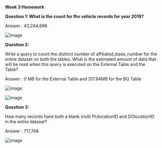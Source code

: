 
**Week 3 Homework**

**Question 1: What is the count for fhv vehicle records for year 2019?**

Answer : 43,244,696

![image](https://user-images.githubusercontent.com/25481135/218498771-df0db86e-2ee9-45e4-b1f1-82ce257cd6e5.png)


**Question 2:**

Write a query to count the distinct number of affiliated_base_number for the entire dataset on both the tables.
What is the estimated amount of data that will be read when this query is executed on the External Table and the Table?

Answer : 0 MB for the External Table and 317.94MB for the BQ Table

![image](https://user-images.githubusercontent.com/25481135/218501531-f37f7a37-eedd-4546-ba5a-ecdeebc5556c.png)

![image](https://user-images.githubusercontent.com/25481135/218502089-387ce472-78ba-4f82-a38e-11e561436916.png)

**Question 3:**

How many records have both a blank (null) PUlocationID and DOlocationID in the entire dataset?

Answer : 717,748

![image](https://user-images.githubusercontent.com/25481135/218505661-86459f96-d1d4-4edc-a044-be12b41d58e2.png)


